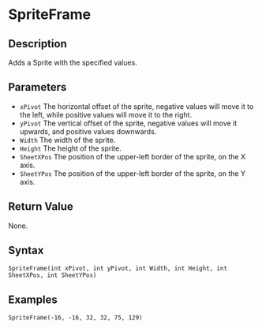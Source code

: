 # SpriteFrame

## Description
Adds a Sprite with the specified values.

## Parameters

- `xPivot`
The horizontal offset of the sprite, negative values will move it to the left, while positive values will move it to the right.
- `yPivot`
The vertical offset of the sprite, negative values will move it upwards, and positive values downwards.
- `Width`
The width of the sprite.
- `Height`
The height of the sprite.
- `SheetXPos`
The position of the upper-left border of the sprite, on the X axis.
- `SheetYPos`
The position of the upper-left border of the sprite, on the Y axis.

## Return Value
None.

## Syntax
```
SpriteFrame(int xPivot, int yPivot, int Width, int Height, int SheetXPos, int SheetYPos)
```

## Examples
```
SpriteFrame(-16, -16, 32, 32, 75, 129)
```
